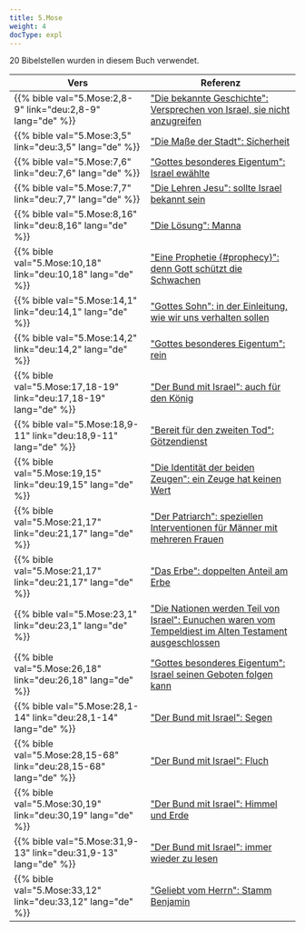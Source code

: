 ```yaml
---
title: 5.Mose
weight: 4
docType: expl
---
```


20 Bibelstellen wurden in diesem Buch verwendet.

| Vers | Referenz |
|-------|-----------|
| {{% bible val="5.Mose:2,8-9" link="deu:2,8-9" lang="de" %}} | ["Die bekannte Geschichte": Versprechen von Israel, sie nicht anzugreifen](/expl/bible/keyword/the-story-of-balaam#dabb) |
| {{% bible val="5.Mose:3,5" link="deu:3,5" lang="de" %}} | ["Die Maße der Stadt": Sicherheit](/expl/content/paradise/the-new-jerusalem#bf4e) |
| {{% bible val="5.Mose:7,6" link="deu:7,6" lang="de" %}} | ["Gottes besonderes Eigentum": Israel ewählte](/expl/background/israel/the-church-is-part-of-israel#9d55) |
| {{% bible val="5.Mose:7,7" link="deu:7,7" lang="de" %}} | ["Die Lehren Jesu": sollte Israel bekannt sein](/expl/background/israel/jesus-and-the-covenant#221c) |
| {{% bible val="5.Mose:8,16" link="deu:8,16" lang="de" %}} | ["Die Lösung": Manna](/expl/content/letters/the-letter-to-the-church-in-pergamon#85d8) |
| {{% bible val="5.Mose:10,18" link="deu:10,18" lang="de" %}} | ["Eine Prophetie {#prophecy}": denn Gott schützt die Schwachen](/expl/background/literature/the-book-of-revelation-how-to-read-it#prophecy) |
| {{% bible val="5.Mose:14,1" link="deu:14,1" lang="de" %}} | ["Gottes Sohn": in der Einleitung, wie wir uns verhalten sollen](/expl/background/israel/the-church-is-part-of-israel#db2c) |
| {{% bible val="5.Mose:14,2" link="deu:14,2" lang="de" %}} | ["Gottes besonderes Eigentum": rein](/expl/background/israel/the-church-is-part-of-israel#9d55) |
| {{% bible val="5.Mose:17,18-19" link="deu:17,18-19" lang="de" %}} | ["Der Bund mit Israel": auch für den König](/expl/background/israel/gods-covenant#521d) |
| {{% bible val="5.Mose:18,9-11" link="deu:18,9-11" lang="de" %}} | ["Bereit für den zweiten Tod": Götzendienst ](/expl/content/paradise/the-new-jerusalem#e855) |
| {{% bible val="5.Mose:19,15" link="deu:19,15" lang="de" %}} | ["Die Identität der beiden Zeugen": ein Zeuge hat keinen Wert](/expl/content/witnesses/the-two-witnesses#55fa) |
| {{% bible val="5.Mose:21,17" link="deu:21,17" lang="de" %}} | ["Der Patriarch": speziellen Interventionen für Männer mit mehreren Frauen](/expl/background/israel/the-role-of-family-in-the-bible#75b9) |
| {{% bible val="5.Mose:21,17" link="deu:21,17" lang="de" %}} | ["Das Erbe": doppelten Anteil am Erbe](/expl/background/israel/the-role-of-family-in-the-bible#50b0) |
| {{% bible val="5.Mose:23,1" link="deu:23,1" lang="de" %}} | ["Die Nationen werden Teil von Israel": Eunuchen waren vom Tempeldiest im Alten Testament ausgeschlossen](/expl/background/israel/the-remnant-of-israel#1c50) |
| {{% bible val="5.Mose:26,18" link="deu:26,18" lang="de" %}} | ["Gottes besonderes Eigentum": Israel seinen Geboten folgen kann](/expl/background/israel/the-church-is-part-of-israel#9d55) |
| {{% bible val="5.Mose:28,1-14" link="deu:28,1-14" lang="de" %}} | ["Der Bund mit Israel": Segen](/expl/background/israel/gods-covenant#521d) |
| {{% bible val="5.Mose:28,15-68" link="deu:28,15-68" lang="de" %}} | ["Der Bund mit Israel": Fluch](/expl/background/israel/gods-covenant#521d) |
| {{% bible val="5.Mose:30,19" link="deu:30,19" lang="de" %}} | ["Der Bund mit Israel": Himmel und Erde](/expl/background/israel/gods-covenant#521d) |
| {{% bible val="5.Mose:31,9-13" link="deu:31,9-13" lang="de" %}} | ["Der Bund mit Israel": immer wieder zu lesen](/expl/background/israel/gods-covenant#521d) |
| {{% bible val="5.Mose:33,12" link="deu:33,12" lang="de" %}} | ["Geliebt vom Herrn": Stamm Benjamin](/expl/background/israel/the-church-is-part-of-israel#e326) |
